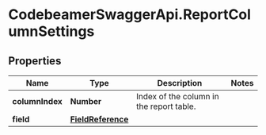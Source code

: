# CodebeamerSwaggerApi.ReportColumnSettings

## Properties
Name | Type | Description | Notes
------------ | ------------- | ------------- | -------------
**columnIndex** | **Number** | Index of the column in the report table. | 
**field** | [**FieldReference**](FieldReference.md) |  | 
